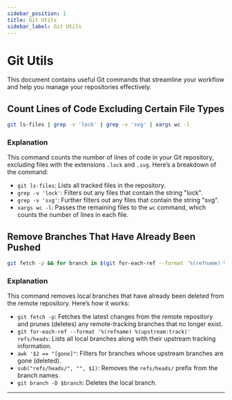 ```yaml
---
sidebar_position: 1
title: Git Utils
sidebar_label: Git Utils
---
```


# Git Utils

This document contains useful Git commands that streamline your workflow and help you manage your repositories effectively.

## Count Lines of Code Excluding Certain File Types

```bash
git ls-files | grep -v 'lock' | grep -v 'svg' | xargs wc -l
```

### Explanation
This command counts the number of lines of code in your Git repository, excluding files with the extensions `.lock` and `.svg`. Here’s a breakdown of the command:
- `git ls-files`: Lists all tracked files in the repository.
- `grep -v 'lock'`: Filters out any files that contain the string "lock".
- `grep -v 'svg'`: Further filters out any files that contain the string "svg".
- `xargs wc -l`: Passes the remaining files to the `wc` command, which counts the number of lines in each file.

## Remove Branches That Have Already Been Pushed

```bash
git fetch -p && for branch in $(git for-each-ref --format '%(refname) %(upstream:track)' refs/heads | awk '$2 == "[gone]" {sub("refs/heads/", "", $1); print $1}'); do git branch -D $branch; done
```

### Explanation
This command removes local branches that have already been deleted from the remote repository. Here’s how it works:
- `git fetch -p`: Fetches the latest changes from the remote repository and prunes (deletes) any remote-tracking branches that no longer exist.
- `git for-each-ref --format '%(refname) %(upstream:track)' refs/heads`: Lists all local branches along with their upstream tracking information.
- `awk '$2 == "[gone]"`: Filters for branches whose upstream branches are gone (deleted).
- `sub("refs/heads/", "", $1)`: Removes the `refs/heads/` prefix from the branch names.
- `git branch -D $branch`: Deletes the local branch.

---
